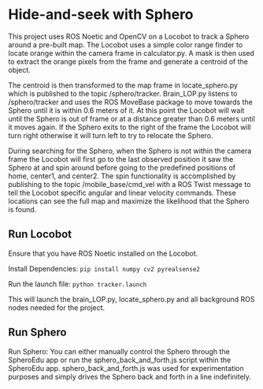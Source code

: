 # Hide-and-seek with Sphero
This project uses ROS Noetic and OpenCV on a Locobot to track a Sphero around a pre-built map. The Locobot uses a simple color range finder to locate orange within the camera frame in calculator.py. A mask is then used to extract the orange pixels from the frame and generate a centroid of the object.

The centroid is then transformed to the map frame in locate_sphero.py which is published to the topic /sphero/tracker. Brain_LOP.py listens to /sphero/tracker and uses the ROS MoveBase package to move towards the Sphero until it is within 0.6 meters of it. At this point the Locobot will wait until the Sphero is out of frame or at a distance greater than 0.6 meters until it moves again. If the Sphero exits to the right of the frame the Locobot will turn right otherwise it will turn left to try to relocate the Sphero.

During searching for the Sphero, when the Sphero is not within the camera frame the Locobot will first go to the last observed position it saw the Sphero at and spin around before going to the predefined positions of home, center1, and center2. The spin functionality is accomplished by publishing to the topic /mobile_base/cmd_vel with a ROS Twist message to tell the Locobot specific angular and linear velocity commands. These locations can see the full map and maximize the likelihood that the Sphero is found.



## Run Locobot
Ensure that you have ROS Noetic installed on the Locobot.

Install Dependencies:
```pip install numpy cv2 pyrealsense2 ```

Run the launch file:
```python tracker.launch```

This will launch the brain_LOP.py, locate_sphero.py and all background ROS nodes needed for the project.


## Run Sphero
Run Sphero:
You can either manually control the Sphero through the SpheroEdu app or run the sphero_back_and_forth.js script within the SpheroEdu app. sphero_back_and_forth.js was used for experimentation purposes and simply drives the Sphero back and forth in a line indefinitely.
